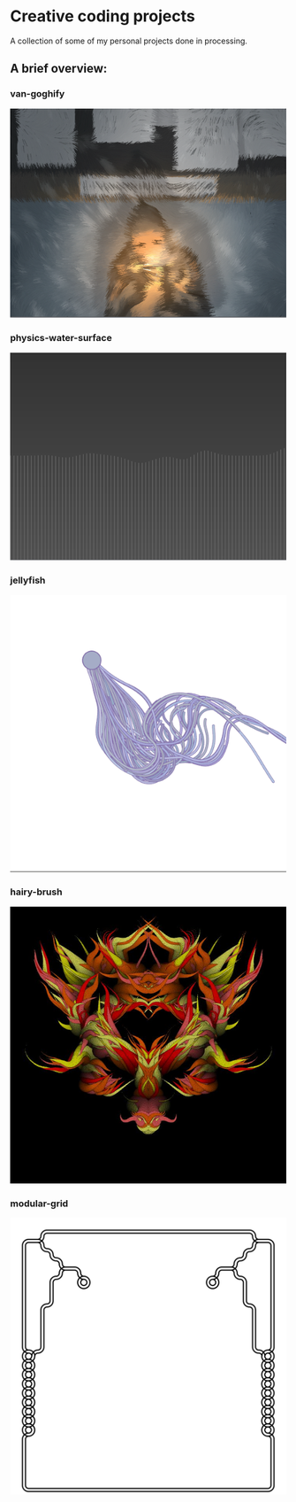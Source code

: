 # Creative coding projects
A collection of some of my personal projects done in processing.
## A brief overview:

### van-goghify
<img src="./van-goghify/Van_Gogh_Lines.PNG" width=500>

### physics-water-surface
<img src="./physics-water-surface/Water_surface.PNG" width=500>

### jellyfish
<img src="./jellyfish/Jellyfish.PNG" width=500>

### hairy-brush
<img src="./hairy-brush/Hairy_brush.JPG" width=500>

### modular-grid
<img src="./modularGrid/frame-1245.svg" width=500>